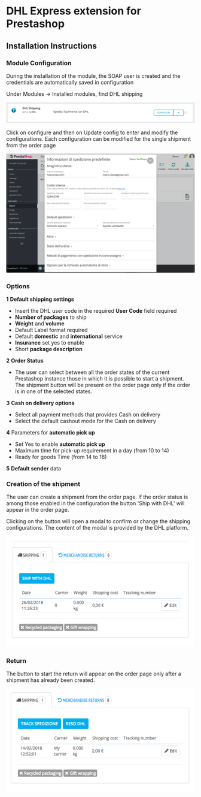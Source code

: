 DHL Express extension for Prestashop
===========================

## Installation Instructions

### Module Configuration

During the installation of the module, the SOAP user is created and the credentials are automatically saved in configuration

Under Modules -> Installed modules, find DHL shipping

![Magento configuration](./docs/config1.png)

Click on configure and then on Update config to enter and modify the configurations. Each configuration can be modified for the single shipment from the order page

![DHL configuration](./docs/config2.png)

### Options

__1__ __Default shipping settings__

- Insert the DHL user code in the required __User Code__ field required
- __Number of packages__ to ship
- __Weight__ and __volume__ 
- Default Label format required
- Default __domestic__ and __international__ service
- __Insurance__ set yes to enable
- Short __package description__

__2__ __Order Status__

- The user can select between all the order states of the current Prestashop instance those in which it is possible to start a shipment. 
The shipment button will be present on the order page only if the order is in one of the selected states.

__3__ __Cash on delivery options__

- Select all payment methods that provides Cash on delivery
- Select the default cashout mode for the Cash on delivery

__4__ Parameters for __automatic pick up__

- Set Yes to enable __automatic pick up__
- Maximum time for pick-up requirement in a day (from 10 to 14)
- Ready for goods Time (from 14 to 18)

__5__ __Default sender__ data

### Creation of the shipment

The user can create a shipment from the order page. 
If the order status is among those enabled in the configuration the button 'Ship with DHL' will appear in the order page. 

Clicking on the button will open a modal to confirm or change the shipping configurations. The content of the modal is provided by the DHL platform.

![Ship button](./docs/order1.png)

### Return

The button to start the return will appear on the order page only after a shipment has already been created. 

![Ship button](./docs/order2.png)